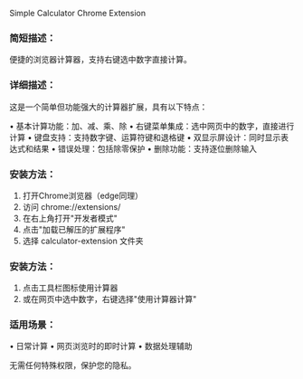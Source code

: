 Simple Calculator Chrome Extension

### 简短描述：
便捷的浏览器计算器，支持右键选中数字直接计算。

### 详细描述：
这是一个简单但功能强大的计算器扩展，具有以下特点：

• 基本计算功能：加、减、乘、除
• 右键菜单集成：选中网页中的数字，直接进行计算
• 键盘支持：支持数字键、运算符键和退格键
• 双显示屏设计：同时显示表达式和结果
• 错误处理：包括除零保护
• 删除功能：支持逐位删除输入

### 安装方法：
1. 打开Chrome浏览器（edge同理）
2. 访问 chrome://extensions/
3. 在右上角打开"开发者模式"
4. 点击"加载已解压的扩展程序"
5. 选择 calculator-extension 文件夹

### 安装方法：
1. 点击工具栏图标使用计算器
2. 或在网页中选中数字，右键选择"使用计算器计算"

### 适用场景：
• 日常计算
• 网页浏览时的即时计算
• 数据处理辅助

无需任何特殊权限，保护您的隐私。
